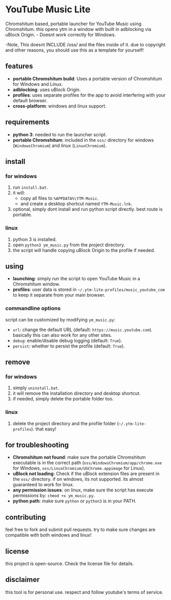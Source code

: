 # YouTube Music Lite

Chromshitum based, portable launcher for YouTube Music using Chromshitum. this opens ytm in a window with built in adblocking via uBlock Origin. - Doesnt work correctly for Windows.

-Note, This doesnt INCLUDE /oss/ and the files inside of it. due to copyright and other reasons, you should use this as a template for yourself!
## features

- **portable Chromshitum build**: Uses a portable version of Chromshitum for Windows and Linux.
- **adblocking**: uses uBlock Origin.
- **profiles**: uses separate profiles for the app to avoid interfering with your default browser.
- **cross-platform**: windows and linux support.

## requirements

- **python 3**: needed to run the launcher script.
- **portable Chromshitum**: included in the `oss/` directory for windows (`WindowsChromium`) and linux (`LinuxChromium`).

## install

### for windows

1. run `install.bat`.
2. it will:
   - copy all files to `%APPDATA%\YTM-Music`.
   - and create a desktop shortcut named `YTM-Music.lnk`.
3. optional, simply dont install and run python script directly. best route is portable.

### linux

1. python 3 is installed.
2. open `python3 ym_music.py` from the project directory.
3. the script will handle copying uBlock Origin to the profile if needed.

## using

- **launching**: simply run the script to open YouTube Music in a Chromshitum window.
- **profiles**: user data is stored in `~/.ytm-lite-profiles/music_youtube_com` to keep it separate from your main browser.

### commandline options

script can be customized by modifying `ym_music.py`:

- `url`: change the default URL (default: `https://music.youtube.com`). basically this can also work for any other sites.
- `debug`: enable/disable debug logging (default: `True`).
- `persist`: whether to persist the profile (default: `True`).

## remove

### for windows

1. simply `uninstall.bat`.
2. it will remove the installation directory and desktop shortcut.
3. if needed, simply delete the portable folder too.

### linux

1. delete the project directory and the profile folder (`~/.ytm-lite-profiles`). that easy!

## for troubleshooting

- **Chromshitum not found**: make sure the portable Chromshitum executable is in the correct path (`oss/WindowsChromium/app/chrome.exe` for Windows, `oss/LinuxChromium/UGChrome.appimage` for Linux).
- **uBlock not loading**: Check if the uBlock extension files are present in the `oss/` directory. if on windows, its not supported. its almost guaranteed to work for linux.
- **any permission issues**: on linux, make sure the script has execute permissions by: `chmod +x ym_music.py`.
- **python path**: make sure `python` or `python3` is in your PATH.

## contributing

feel free to fork and submit pull requests. try to make sure changes are compatible with both windows and linux!

## license

this project is open-source. Check the license file for details.

## disclaimer


this tool is for personal use. respect and follow youtube's terms of service.

